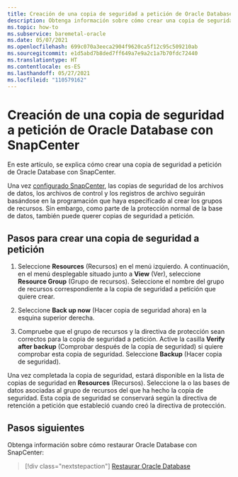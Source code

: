 ```yaml
---
title: Creación de una copia de seguridad a petición de Oracle Database con SnapCenter
description: Obtenga información sobre cómo crear una copia de seguridad a petición de Oracle Database con SnapCenter en Oracle BareMetal Infrastructure.
ms.topic: how-to
ms.subservice: baremetal-oracle
ms.date: 05/07/2021
ms.openlocfilehash: 699c070a3eeca2904f9620ca5f12c95c509210ab
ms.sourcegitcommit: e1d5abd7b8ded7ff649a7e9a2c1a7b70fdc72440
ms.translationtype: HT
ms.contentlocale: es-ES
ms.lasthandoff: 05/27/2021
ms.locfileid: "110579162"
---
```

# <a name="create-on-demand-backup-of-your-oracle-database-in-snapcenter"></a>Creación de una copia de seguridad a petición de Oracle Database con SnapCenter

En este artículo, se explica cómo crear una copia de seguridad a petición de Oracle Database con SnapCenter. 

Una vez [configurado SnapCenter](configure-snapcenter-oracle-baremetal.md), las copias de seguridad de los archivos de datos, los archivos de control y los registros de archivo seguirán basándose en la programación que haya especificado al crear los grupos de recursos. Sin embargo, como parte de la protección normal de la base de datos, también puede querer copias de seguridad a petición.

## <a name="steps-to-create-an-on-demand-backup"></a>Pasos para crear una copia de seguridad a petición

1. Seleccione **Resources** (Recursos) en el menú izquierdo. A continuación, en el menú desplegable situado junto a **View** (Ver), seleccione **Resource Group** (Grupo de recursos). Seleccione el nombre del grupo de recursos correspondiente a la copia de seguridad a petición que quiere crear.

2. Seleccione **Back up now** (Hacer copia de seguridad ahora) en la esquina superior derecha.

3. Compruebe que el grupo de recursos y la directiva de protección sean correctos para la copia de seguridad a petición. Active la casilla **Verify after backup** (Comprobar después de la copia de seguridad) si quiere comprobar esta copia de seguridad. Seleccione **Backup** (Hacer copia de seguridad).

Una vez completada la copia de seguridad, estará disponible en la lista de copias de seguridad en **Resources** (Recursos). Seleccione la o las bases de datos asociadas al grupo de recursos del que ha hecho la copia de seguridad. Esta copia de seguridad se conservará según la directiva de retención a petición que estableció cuando creó la directiva de protección.

## <a name="next-steps"></a>Pasos siguientes

Obtenga información sobre cómo restaurar Oracle Database con SnapCenter:

> [!div class="nextstepaction"]
> [Restaurar Oracle Database](restore-oracle-database-baremetal.md)
